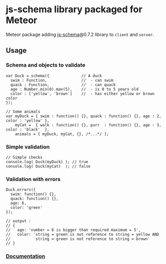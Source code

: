js-schema library packaged for Meteor
=================

Meteor package adding [js-schema](https://github.com/molnarg/js-schema)@0.7.2 library to `client` and `server`.

## Usage


### Schema and objects to validate

    var Duck = schema({              // A duck
      swim : Function,               //  - can swim
      quack : Function,              //  - can quack
      age : Number.min(0).max(5),    //  - is 0 to 5 years old
      color : ['yellow', 'brown']    //  - has either yellow or brown color
    });

    // Some animals
    var myDuck = { swim : function() {}, quack : function() {}, age : 2, color : 'yellow' },
        myCat =  { walk : function() {}, purr  : function() {}, age : 3, color : 'black'  },
        animals = [ myDuck, myCat, {}, /*...*/ ];

### Simple validation

    // Simple checks
    console.log( Duck(myDuck) ); // true
    console.log( Duck(myCat)  ); // false


### Validation with errors

    Duck.errors({
      swim: function() {},
      quack: function() {},
      age: 6,
      color: 'green'
    });

    // output :
    // {
    //   age: 'number = 6 is bigger than required maximum = 5',
    //   color: 'string = green is not reference to string = yellow AND
    //           string = green is not reference to string = brown'
    // }
    
    
### [Documentation](https://github.com/molnarg/js-schema)